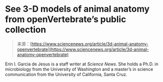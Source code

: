 <!--yml
category: 未分类
date: 2024-05-27 14:48:44
-->

# See 3-D models of animal anatomy from openVertebrate’s public collection

> 来源：[https://www.sciencenews.org/article/3d-animal-anatomy-openvertebrate](https://www.sciencenews.org/article/3d-animal-anatomy-openvertebrate)

Erin I. Garcia de Jesus is a staff writer at *Science News*. She holds a Ph.D. in microbiology from the University of Washington and a master’s in science communication from the University of California, Santa Cruz.